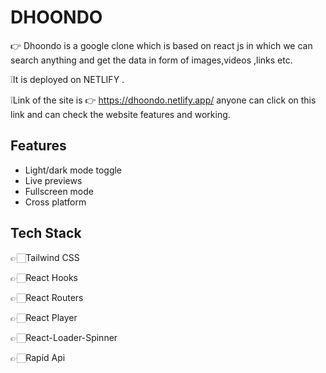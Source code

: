 
# DHOONDO

👉 Dhoondo is a google clone which is based on react js in which we can search anything and get the data in form of images,videos ,links etc.

❕It is deployed on NETLIFY .

❕Link of the site is 👉 https://dhoondo.netlify.app/ anyone can click on this link and can check the website features and working.


## Features

- Light/dark mode toggle
- Live previews
- Fullscreen mode
- Cross platform

## Tech Stack

👉🏻Tailwind CSS

👉🏻React Hooks

👉🏻React Routers

👉🏻React Player

👉🏻React-Loader-Spinner

👉🏻Rapid Api

